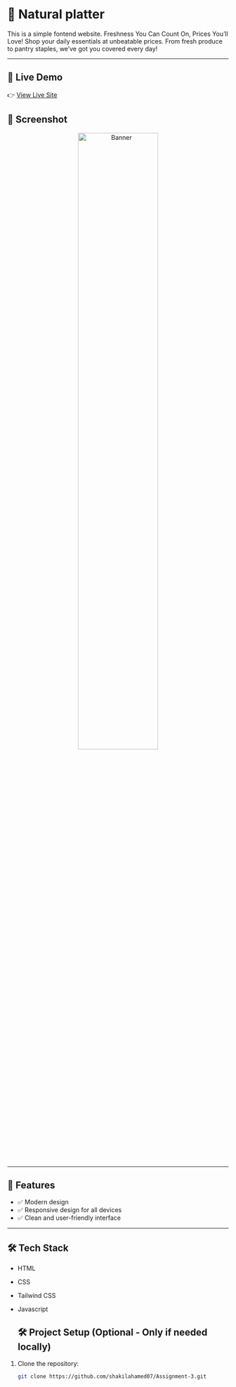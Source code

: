 # 📏 Natural platter

This is a simple fontend website. Freshness You Can Count On, Prices You’ll Love!
Shop your daily essentials at unbeatable prices. From fresh produce to pantry staples, we’ve got you covered every day!

---

## 🚀 Live Demo

👉 [View Live Site](https://shakilahamed07.github.io/Assignment-3/)



## 📸 Screenshot
<p align="center">
  <img src="https://i.ibb.co.com/kVk4DjMY/Screenshot-2025-08-08-193354.png" alt="Banner" width="60%" />
</p>

---

## 🧠 Features

- ✅ Modern design
- ✅ Responsive design for all devices  
- ✅ Clean and user-friendly interface 

---

## 🛠️ Tech Stack

- HTML  
- CSS  
- Tailwind CSS
- Javascript

  ## 🛠️ Project Setup (Optional - Only if needed locally)

1. Clone the repository:
   ```bash
   git clone https://github.com/shakilahamed07/Assignment-3.git
